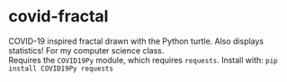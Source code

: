 # covid-fractal
 COVID-19 inspired fractal drawn with the Python turtle. Also displays statistics! For my computer science class.  
 Requires the `COVID19Py` module, which requires `requests`. Install with: `pip install COVID19Py requests`
